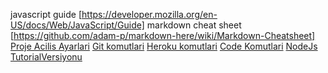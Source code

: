 



javascript guide [https://developer.mozilla.org/en-US/docs/Web/JavaScript/Guide]
markdown cheat sheet [https://github.com/adam-p/markdown-here/wiki/Markdown-Cheatsheet]
[Proje Acilis Ayarlari](ProjeAcilisAyar.md)
[Git komutlari](gitkomut.md)
[Heroku komutlari](heroku.md)
[Code Komutlari](codeKomut.md)
[NodeJs](nodeJS.md)
[TutorialVersiyonu](tutorialAyniVersiyon.md)



